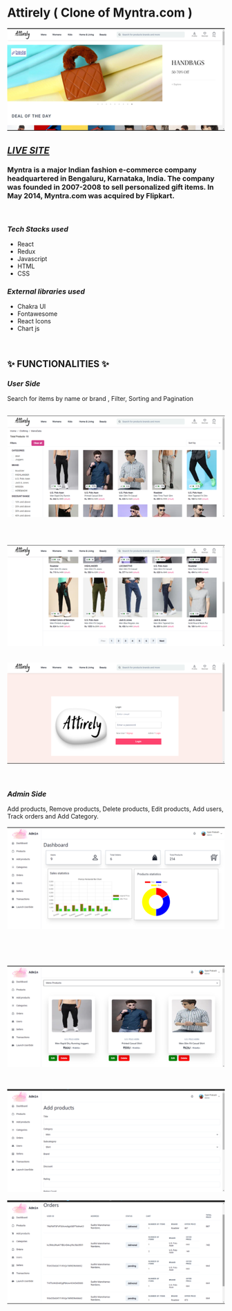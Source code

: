 



<h1> Attirely ( Clone of Myntra.com )</h1>
<img src="https://github.com/gyan2501/Asset/blob/main/Attirely/AttHome.png" />

<h2><i><a href="https://vocal-semifreddo-a9b39c.netlify.app/">LIVE SITE</a></i></h2>
<h3>Myntra is a major Indian fashion e-commerce company headquartered in Bengaluru, Karnataka, India. The company was founded in 2007-2008 to sell personalized gift items. In May 2014, Myntra.com was acquired by Flipkart. </h3>

<br/>


<h3><i>Tech Stacks used </i></h3>

<ul>
<li>React</li>

<li>Redux</li>

<li>Javascript</li>

<li>HTML</li>

<li>CSS</li>

</ul>

<h3><i>External libraries used </i></h3>

<ul>
<li>Chakra UI</li>
<li>Fontawesome</li>
<li>React Icons</li>
<li>Chart js</li>

</ul>

<br/>
<h2 >✨ FUNCTIONALITIES ✨</h2>

<h3><i>User Side </i></h3>

Search for items by name or brand , Filter, Sorting and Pagination 
<br/><br/>
<div width="100%">
<img  src="https://github.com/gyan2501/Asset/blob/main/Attirely/Attproducts1.png"/>
</div>

<br/><br/>
<div width="100%">
<img  src="https://github.com/gyan2501/Asset/blob/main/Attirely/Attpagination.png"/>
</div>
<br/><br/>

<div width="100%">
<img  src="https://github.com/gyan2501/Asset/blob/main/Attirely/Attlogin.png"/>
</div>
<br/><br/>



<h3><i>Admin Side </i></h3>
Add products, Remove products, Delete products, Edit products, Add users, Track orders and Add Category.
<br/><br/>
<div width="100%">
<img  src="https://github.com/gyan2501/Asset/blob/main/Attirely/attDashboardadmin.png"/>
</div>
<br/><br/>

<br/><br/>
<img  src="https://github.com/gyan2501/Asset/blob/main/Attirely/AttadminCrud.png"/>
</div>
<br/><br/>
<img  src="https://github.com/gyan2501/Asset/blob/main/Attirely/Attaddproductadmin.png"/>
</div>
<br/><br/>
<img  src="https://github.com/gyan2501/Asset/blob/main/Attirely/Attadminorders.png"/>
</div>
<br/><br/>


